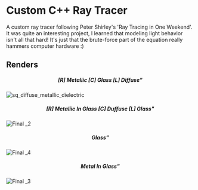 # Custom C++ Ray Tracer

A custom ray tracer following Peter Shirley's 'Ray Tracing in One Weekend'. It was quite an interesting project, I learned that modeling light behavior isn't all that hard! It's just that the brute-force part of the equation really hammers computer hardware :)

## Renders

<h5 align="center">[R] Metaliic [C] Glass [L] Diffuse"</h5> 

![sq_diffuse_metallic_dielectric](https://github.com/rohithateappple/Ray-Tracer/assets/131531154/7509bcaa-1a24-4866-9091-7bae4925b364)

<h5 align="center">[R] Metaliic In Glass [C] Duffuse [L] Glass"</h5> 

![Final _2](https://github.com/rohithateappple/Ray-Tracer/assets/131531154/7c4f475c-8dac-4ed7-afeb-d8ca5d87843a)


<h5 align="center">Glass"</h5>   

![Final _4](https://github.com/rohithateappple/Ray-Tracer/assets/131531154/200b8a06-55c7-4e1b-876a-07bd70d2343e)

<h5 align="center">Metal In Glass"</h5>   

![Final _3](https://github.com/rohithateappple/Ray-Tracer/assets/131531154/b0d3d59a-b898-4ad6-8e54-2ad32caee174)
